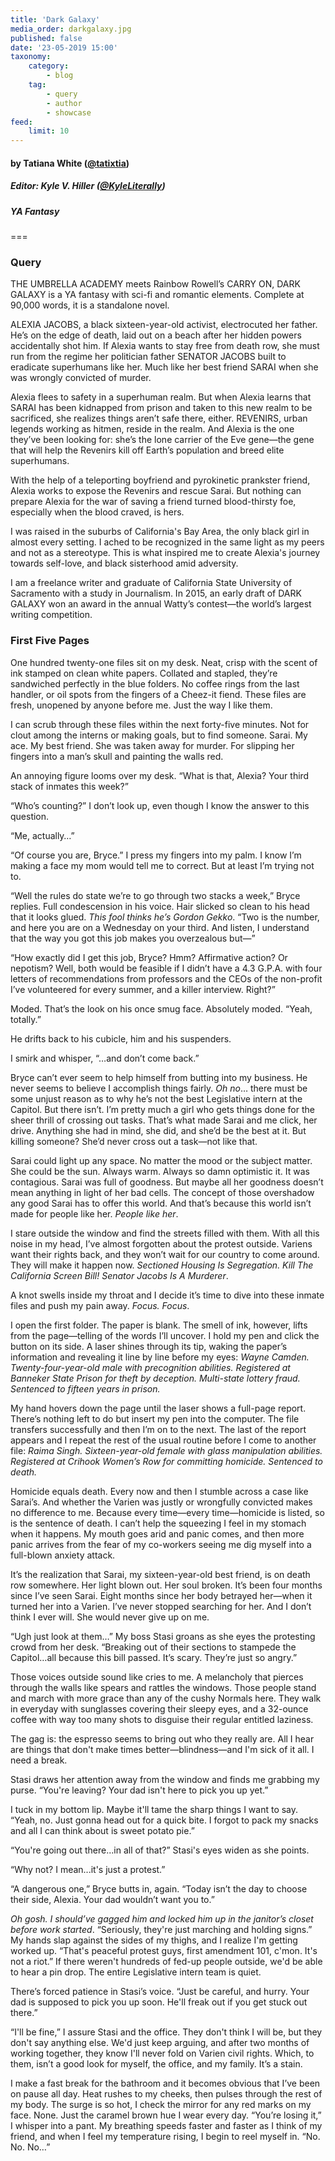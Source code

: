 ```yaml
---
title: 'Dark Galaxy'
media_order: darkgalaxy.jpg
published: false
date: '23-05-2019 15:00'
taxonomy:
    category:
        - blog
    tag:
        - query
        - author
        - showcase
feed:
    limit: 10
---
```


#### by Tatiana White ([@tatixtia](https://twitter.com/tatixtia?target=_blank))

##### Editor: Kyle V. Hiller ([@KyleLiterally](https://twitter.com/KyleLiterally?target=_blank))

##### YA Fantasy

===
### Query

THE UMBRELLA ACADEMY meets Rainbow Rowell’s CARRY ON, DARK GALAXY is a YA fantasy with sci-fi and romantic elements. Complete at 90,000 words, it is a standalone novel.

ALEXIA JACOBS, a black sixteen-year-old activist, electrocuted her father. He’s on the edge of death, laid out on a beach after her hidden powers accidentally shot him. If Alexia wants to stay free from death row, she must run from the regime her politician father SENATOR JACOBS built to eradicate superhumans like her. Much like her best friend SARAI when she was wrongly convicted of murder.

Alexia flees to safety in a superhuman realm. But when Alexia learns that SARAI has been kidnapped from prison and taken to this new realm to be sacrificed, she realizes things aren’t safe there, either. REVENIRS, urban legends working as hitmen, reside in the realm. And Alexia is the one they’ve been looking for: she’s the lone carrier of the Eve gene—the gene that will help the Revenirs kill off Earth’s population and breed elite superhumans. 

With the help of a teleporting boyfriend and pyrokinetic prankster friend, Alexia works to expose the Revenirs and rescue Sarai. But nothing can prepare Alexia for the war of saving a friend turned blood-thirsty foe, especially when the blood craved, is hers.

I was raised in the suburbs of California's Bay Area, the only black girl in almost every setting. I ached to be recognized in the same light as my peers and not as a stereotype. This is what inspired me to create Alexia's journey towards self-love, and black sisterhood amid adversity.

I am a freelance writer and graduate of California State University of Sacramento with a study in Journalism. In 2015, an early draft of DARK GALAXY won an award in the annual Watty’s contest—the world’s largest writing competition.

### First Five Pages

One hundred twenty-one files sit on my desk. Neat, crisp with the scent of ink stamped on clean white papers. Collated and stapled, they’re sandwiched perfectly in the blue folders. No coffee rings from the last handler, or oil spots from the fingers of a Cheez-it fiend. These files are fresh, unopened by anyone before me. Just the way I like them.

I can scrub through these files within the next forty-five minutes. Not for clout among the interns or making goals, but to find someone. Sarai. My ace. My best friend. She was taken away for murder. For slipping her fingers into a man’s skull and painting the walls red.

An annoying figure looms over my desk. “What is that, Alexia? Your third stack of inmates this week?”

“Who’s counting?” I don’t look up, even though I know the answer to this question.

“Me, actually…” 

“Of course you are, Bryce.” I press my fingers into my palm. I know I’m making a face my mom would tell me to correct. But at least I’m trying not to.

“Well the rules do state we’re to go through two stacks a week,” Bryce replies. Full condescension in his voice. Hair slicked so clean to his head that it looks glued. _This fool thinks he’s Gordon Gekko_. “Two is the number, and here you are on a Wednesday on your third. And listen, I understand that the way you got this job makes you overzealous but—” 

“How exactly did I get this job, Bryce? Hmm? Affirmative action? Or nepotism? Well, both would be feasible if I didn’t have a 4.3 G.P.A. with four letters of recommendations from professors and the CEOs of the non-profit I’ve volunteered for every summer, and a killer interview. Right?”

Moded. That’s the look on his once smug face. Absolutely moded. “Yeah, totally.” 

He drifts back to his cubicle, him and his suspenders.

I smirk and whisper, “…and don’t come back.” 

Bryce can’t ever seem to help himself from butting into my business. He never seems to believe I accomplish things fairly. _Oh no_… there must be some unjust reason as to why he’s not the best Legislative intern at the Capitol. But there isn’t. I’m pretty much a girl who gets things done for the sheer thrill of crossing out tasks. That’s what made Sarai and me click, her drive. Anything she had in mind, she did, and she’d be the best at it. But killing someone? She’d never cross out a task—not like that.

Sarai could light up any space. No matter the mood or the subject matter. She could be the sun. Always warm. Always so damn optimistic it. It was contagious. Sarai was full of goodness. But maybe all her goodness doesn’t mean anything in light of her bad cells. The concept of those overshadow any good Sarai has to offer this world. And that’s because this world isn’t made for people like her. _People like her_.

I stare outside the window and find the streets filled with them. With all this noise in my head, I’ve almost forgotten about the protest outside. Variens want their rights back, and they won’t wait for our country to come around. They will make it happen now. _Sectioned Housing Is Segregation. Kill The California Screen Bill! Senator Jacobs Is A Murderer_.

A knot swells inside my throat and I decide it’s time to dive into these inmate files and push my pain away. _Focus. Focus_.

I open the first folder. The paper is blank. The smell of ink, however, lifts from the page—telling of the words I’ll uncover. I hold my pen and click the button on its side. A laser shines through its tip, waking the paper’s information and revealing it line by line before my eyes: _Wayne Camden. Twenty-four-year-old male with precognition abilities. Registered at Banneker State Prison for theft by deception. Multi-state lottery fraud. Sentenced to fifteen years in prison._

My hand hovers down the page until the laser shows a full-page report. There’s nothing left to do but insert my pen into the computer. The file transfers successfully and then I’m on to the next. The last of the report appears and I repeat the rest of the usual routine before I come to another file: _Raima Singh. Sixteen-year-old female with glass manipulation abilities. Registered at Crihook Women’s Row for committing homicide. Sentenced to death._

Homicide equals death. Every now and then I stumble across a case like Sarai’s. And whether the Varien was justly or wrongfully convicted makes no difference to me. Because every time—every time—homicide is listed, so is the sentence of death. I can’t help the squeezing I feel in my stomach when it happens. My mouth goes arid and panic comes, and then more panic arrives from the fear of my co-workers seeing me dig myself into a full-blown anxiety attack.

It’s the realization that Sarai, my sixteen-year-old best friend, is on death row somewhere. Her light blown out. Her soul broken. It’s been four months since I’ve seen Sarai. Eight months since her body betrayed her—when it turned her into a Varien. I’ve never stopped searching for her. And I don’t think I ever will. She would never give up on me.

“Ugh just look at them…” My boss Stasi groans as she eyes the protesting crowd from her desk. “Breaking out of their sections to stampede the Capitol…all because this bill passed. It’s scary. They’re just so angry.” 

Those voices outside sound like cries to me. A melancholy that pierces through the walls like spears and rattles the windows. Those people stand and march with more grace than any of the cushy Normals here. They walk in everyday with sunglasses covering their sleepy eyes, and a 32-ounce coffee with way too many shots to disguise their regular entitled laziness.

The gag is: the espresso seems to bring out who they really are. All I hear are things that don't make times better—blindness—and I'm sick of it all. I need a break.

Stasi draws her attention away from the window and finds me grabbing my purse. “You're leaving? Your dad isn't here to pick you up yet.” 

I tuck in my bottom lip. Maybe it'll tame the sharp things I want to say. “Yeah, no. Just gonna head out for a quick bite. I forgot to pack my snacks and all I can think about is sweet potato pie.” 

“You're going out there...in all of that?” Stasi's eyes widen as she points.

“Why not? I mean...it's just a protest.” 

“A dangerous one,” Bryce butts in, again. “Today isn’t the day to choose their side, Alexia. Your dad wouldn’t want you to.” 

_Oh gosh. I should’ve gagged him and locked him up in the janitor’s closet before work started_. “Seriously, they're just marching and holding signs.” My hands slap against the sides of my thighs, and I realize I'm getting worked up. “That's peaceful protest guys, first amendment 101, c'mon. It's not a riot.” If there weren't hundreds of fed-up people outside, we'd be able to hear a pin drop. The entire Legislative intern team is quiet.

There’s forced patience in Stasi’s voice. “Just be careful, and hurry. Your dad is supposed to pick you up soon. He'll freak out if you get stuck out there.” 

“I'll be fine,” I assure Stasi and the office. They don't think I will be, but they don't say anything else. We'd just keep arguing, and after two months of working together, they know I'll never fold on Varien civil rights. Which, to them, isn’t a good look for myself, the office, and my family. It’s a stain.

I make a fast break for the bathroom and it becomes obvious that I’ve been on pause all day. Heat rushes to my cheeks, then pulses through the rest of my body. The surge is so hot, I check the mirror for any red marks on my face. None. Just the caramel brown hue I wear every day. “You’re losing it,” I whisper into a pant. My breathing speeds faster and faster as I think of my friend, and when I feel my temperature rising, I begin to reel myself in. “No. No. No…”

